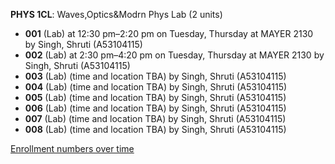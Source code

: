 **PHYS 1CL**: Waves,Optics&Modrn Phys Lab (2 units)

- **001** (Lab) at 12:30 pm–2:20 pm on Tuesday, Thursday at MAYER 2130 by Singh, Shruti (A53104115)
- **002** (Lab) at 2:30 pm–4:20 pm on Tuesday, Thursday at MAYER 2130 by Singh, Shruti (A53104115)
- **003** (Lab) (time and location TBA) by Singh, Shruti (A53104115)
- **004** (Lab) (time and location TBA) by Singh, Shruti (A53104115)
- **005** (Lab) (time and location TBA) by Singh, Shruti (A53104115)
- **006** (Lab) (time and location TBA) by Singh, Shruti (A53104115)
- **007** (Lab) (time and location TBA) by Singh, Shruti (A53104115)
- **008** (Lab) (time and location TBA) by Singh, Shruti (A53104115)

[Enrollment numbers over time](./PHYS1CL.tsv)
